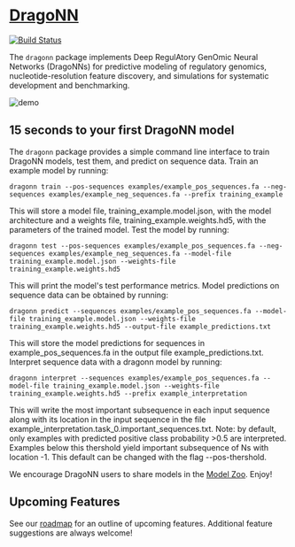 # [DragoNN](http://kundajelab.github.io/dragonn/)
[![Build Status](https://travis-ci.org/kundajelab/dragonn.svg?branch=master)](https://travis-ci.org/kundajelab/dragonn)

The `dragonn` package implements Deep RegulAtory GenOmic Neural Networks (DragoNNs) for predictive modeling of regulatory genomics, nucleotide-resolution feature discovery, and simulations for systematic development and benchmarking.

![demo](http://i.imgur.com/1fAgrt2.gif)


## 15 seconds to your first DragoNN model
The `dragonn` package provides a simple command line interface to train DragoNN models, test them, and predict on sequence data. Train an example model by running:

```
dragonn train --pos-sequences examples/example_pos_sequences.fa --neg-sequences examples/example_neg_sequences.fa --prefix training_example
```

This will store a model file, training_example.model.json, with the model architecture and a weights file, training_example.weights.hd5, with the parameters of the trained model. Test the model by running:

```
dragonn test --pos-sequences examples/example_pos_sequences.fa --neg-sequences examples/example_neg_sequences.fa --model-file training_example.model.json --weights-file training_example.weights.hd5
```

This will print the model's test performance metrics. Model predictions on sequence data can be obtained by running:

```
dragonn predict --sequences examples/example_pos_sequences.fa --model-file training_example.model.json --weights-file training_example.weights.hd5 --output-file example_predictions.txt
```

This will store the model predictions for sequences in example_pos_sequences.fa in the output file example_predictions.txt. Interpret sequence data with a dragonn model by running:

```
dragonn interpret --sequences examples/example_pos_sequences.fa --model-file training_example.model.json --weights-file training_example.weights.hd5 --prefix example_interpretation
```

This will write the most important subsequence in each input sequence along with its location in the input sequence in the file example_interpretation.task_0.important_sequences.txt.
Note: by default, only examples with predicted positive class probability >0.5 are interpreted. Examples below this thershold yield important subsequence of Ns with location -1. This default can be changed with the flag --pos-thershold.

We encourage DragoNN users to share models in the [Model Zoo](https://github.com/kundajelab/dragonn/wiki/Model-Zoo). Enjoy!

## Upcoming Features

See our [roadmap](https://github.com/kundajelab/dragonn/issues/5) for an outline of upcoming features. Additional feature suggestions are always welcome!


